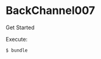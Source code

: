 BackChannel007
==============
<a name="Get Started" class="anchor" href="#Get Started"><span class="octicon octicon-link"></span></a>Get Started</h2>
<p>Execute:</p>

<pre><code>$ bundle
</code></pre>

